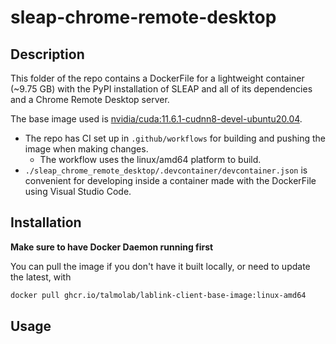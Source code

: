 # sleap-chrome-remote-desktop

## Description
This folder of the repo contains a DockerFile for a lightweight container (~9.75 GB) with the PyPI installation of SLEAP and all of its dependencies and a Chrome Remote Desktop server.

The base image used is [nvidia/cuda:11.6.1-cudnn8-devel-ubuntu20.04](https://hub.docker.com/layers/nvidia/cuda/11.3.1-cudnn8-runtime-ubuntu20.04/images/sha256-025a321d3131b688f4ac09d80e9af6221f2d1568b4f9ea6e45a698beebb439c0).

- The repo has CI set up in `.github/workflows` for building and pushing the image when making changes.
  - The workflow uses the linux/amd64 platform to build. 
- `./sleap_chrome_remote_desktop/.devcontainer/devcontainer.json` is convenient for developing inside a container made with the DockerFile using Visual Studio Code.

## Installation

**Make sure to have Docker Daemon running first**


You can pull the image if you don't have it built locally, or need to update the latest, with

```bash
docker pull ghcr.io/talmolab/lablink-client-base-image:linux-amd64
```

## Usage